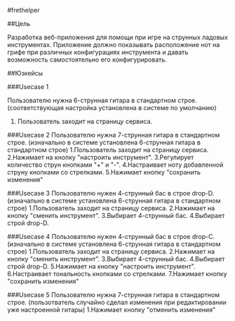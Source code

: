 #frethelper

##Цель

Разработка веб-приложения для помощи при игре на струнных ладовых инструментах. Приложение должно показывать расположение нот на грифе при различных конфигурациях инструмента и давать возможность самостоятельно его конфигурировать.

##Юзкейсы

###Usecase 1 

Пользователю нужна 6-струнная гитара в стандартном строе. (соответствующая настройка установлена в системе по умолчанию)

1. Пользователь заходит на страницу сервиса.

###Usecase 2
Пользователю нужна 7-струнная гитара в стандартном строе. (изначально в системе установлена 6-струнная гитара в стандартном строе)
1.Пользователь заходит на страницу сервиса.
2.Нажимает на кнопку "настроить инструмент".
3.Регулирует количество струн кнопками "+" и "-".
4.Настраивает ноту добавленной струну кнопками со стрелками.
5.Нажимает кнопку "сохранить изменения"

###Usecase 3
Пользователю нужен 4-струнный бас в строе drop-D. (изначально в системе установлена 6-струнная гитара в стандартном строе)
1.Пользователь заходит на страницу сервиса.
2.Нажимает на кнопку "сменить инструмент".
3.Выбирает 4-струнный бас.
4.Выбирает строй drop-D.

###Usecase 4
Пользователю нужен 4-струнный бас в строе drop-С. (изначально в системе установлена 6-струнная гитара в стандартном строе)
1.Пользователь заходит на страницу сервиса.
2.Нажимает на кнопку "сменить инструмент".
3.Выбирает 4-струнный бас.
4.Выбирает строй drop-D.
5.Нажимает на кнопку "настроить инструмент".
6.Настраивает тональность кнопками со стрелками.
7.Нажимает кнопку "сохранить изменения"

###Usecase 5
Пользователю нужна 7-струнная гитара в стандартном строе. (пользотватель случайно сделал изменения при редактировании уже настроенной гитары)
1.Нажимает кнопку "отменить изменения"
